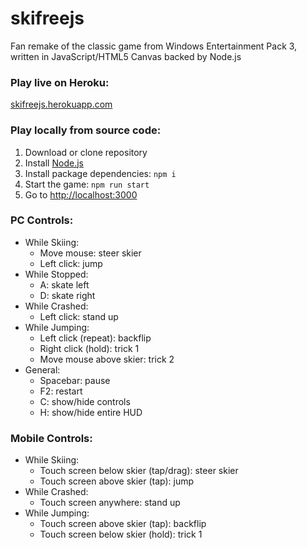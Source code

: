 # skifreejs
Fan remake of the classic game from Windows Entertainment Pack 3, written in JavaScript/HTML5 Canvas backed by Node.js

### Play live on Heroku:

[skifreejs.herokuapp.com](https://skifreejs.herokuapp.com/)

### Play locally from source code:
1. Download or clone repository
2. Install [Node.js](https://nodejs.org/en/)
3. Install package dependencies: ```npm i```
4. Start the game: ```npm run start```
5. Go to [http://localhost:3000](http://localhost:3000/)

### PC Controls:
- While Skiing:
    - Move mouse: steer skier
    - Left click: jump
- While Stopped:
    - A: skate left
    - D: skate right
- While Crashed:
    - Left click: stand up
- While Jumping:
    - Left click (repeat): backflip
    - Right click (hold): trick 1
    - Move mouse above skier: trick 2
- General:
    - Spacebar: pause
    - F2: restart
    - C: show/hide controls
    - H: show/hide entire HUD

### Mobile Controls:
- While Skiing:
    - Touch screen below skier (tap/drag): steer skier
    - Touch screen above skier (tap): jump
- While Crashed:
    - Touch screen anywhere: stand up
- While Jumping:
    - Touch screen above skier (tap): backflip
    - Touch screen below skier (hold): trick 1
